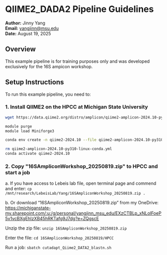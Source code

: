 # QIIME2_DADA2 Pipeline Guidelines
**Author:** Jinny Yang   
**Email:** [yangjinn@msu.edu](mailto:yangjinn@msu.edu)  
**Date:** August 19, 2025

## Overview
This example pipeline is for training purposes only and was developed exclusively for the 16S ampicon workshop.

## Setup Instructions
To run this example pipeline, you need to:

### 1. Install QIIME2 on the HPCC at Michigan State University 
```bash
wget https://data.qiime2.org/distro/amplicon/qiime2-amplicon-2024.10-py310-linux-conda.yml

module purge
module load Miniforge3

conda env create -n qiime2-2024.10 --file qiime2-amplicon-2024.10-py310-linux-conda.yml

rm qiime2-amplicon-2024.10-py310-linux-conda.yml
conda activate qiime2-2024.10
```

### 2. Copy "16SAmpliconWorkshop_20250819.zip" to HPCC and start a job
a. If you have access to Lebeis lab file, open terminal page and commend and enter: 
``` cp /mnt/research/LebeisLab/Yang/16SAmpliconWorkshop_20250819.zip .	```

b. Or download “16SAmpliconWorkshop_20250819.zip” from my OneDrive: https://michiganstate-my.sharepoint.com/:u:/g/personal/yangjinn_msu_edu/EXzCTBLp_xNLolFoeP5v1vcBXgEhIzXB45hRKTafg9J7dg?e=ZQgscE

Unzip the zip file: ``` unzip 16SAmpliconWorkshop_20250819.zip ```

Enter the file: ``` cd 16SAmpliconWorkshop_20250819/HPCC ```

Run a job: ``` sbatch cutadapt_Qiime2_DATA2_blastn.sh ```

